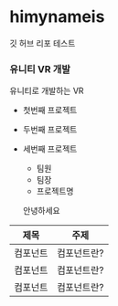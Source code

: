 # himynameis

깃 허브 리포 테스트

### 유니티 VR 개발

유니티로 개발하는 VR

- 첫번째 프로젝트
- 두번째 프로젝트
- 세번째 프로젝트
    - 팀원
    - 팀장
    - 프로젝트명
  

  안녕하세요

| 제목     | 주제        |
| -------- | ----------- |
| 컴포넌트 | 컴포넌트란? |
| 컴포넌트 | 컴포넌트란? |
| 컴포넌트 | 컴포넌트란? |

